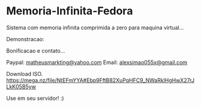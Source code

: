# Memoria-Infinita-Fedora

Sistema com memoria infinita comprimida a zero para maquina virtual...

Demonstracao:


Bonificacao e contato...

Paypal: matheusmarkting@yahoo.com
Email: alexsimao055x@gmail.com

Download ISO.
https://mega.nz/file/NtEFmYYA#Ebp9FftB82XuPqHFC9_NWaRklHgHwX27rJLkK05B5yw

Use em seu servidor! :)
